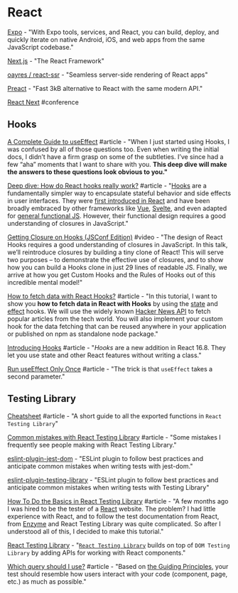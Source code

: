 # React

[Expo](https://expo.io/) - "With Expo tools, services, and React, you can build, deploy, and quickly iterate on native Android, iOS, and web apps from the same JavaScript codebase."

[Next.js](https://nextjs.org/) - "The React Framework"

[oayres/react-ssr](https://github.com/oayres/react-ssr) - "Seamless server-side rendering of React apps"

[Preact](https://preactjs.com/) - "Fast 3kB alternative to React with the same modern API."

[React Next](https://react-next.com/) \#conference

## Hooks

[A Complete Guide to useEffect](https://overreacted.io/a-complete-guide-to-useeffect/) \#article - "When I just started using Hooks, I was confused by all of those questions too. Even when writing the initial docs, I didn’t have a firm grasp on some of the subtleties. I’ve since had a few “aha” moments that I want to share with you. **This deep dive will make the answers to these questions look obvious to you."**

[Deep dive: How do React hooks really work?](https://www.netlify.com/blog/2019/03/11/deep-dive-how-do-react-hooks-really-work/) \#article - "[Hooks](https://reactjs.org/hooks) are a fundamentally simpler way to encapsulate stateful behavior and side effects in user interfaces. They were [first introduced in React](https://www.youtube.com/watch?v=dpw9EHDh2bM) and have been broadly embraced by other frameworks like [Vue](https://css-tricks.com/what-hooks-mean-for-vue/), [Svelte](https://twitter.com/Rich_Harris/status/1093260097558581250), and even adapted for [general functional JS](https://github.com/getify/TNG-Hooks). However, their functional design requires a good understanding of closures in JavaScript."

[Getting Closure on Hooks \(JSConf Edition\)](https://www.swyx.io/speaking/react-hooks/) \#video - "The design of React Hooks requires a good understanding of closures in JavaScript. In this talk, we’ll reintroduce closures by building a tiny clone of React! This will serve two purposes – to demonstrate the effective use of closures, and to show how you can build a Hooks clone in just 29 lines of readable JS. Finally, we arrive at how you get Custom Hooks and the Rules of Hooks out of this incredible mental model!"

[How to fetch data with React Hooks?](https://www.robinwieruch.de/react-hooks-fetch-data) \#article - "In this tutorial, I want to show you **how to fetch data in React with Hooks** by using the [state](https://reactjs.org/docs/hooks-state.html) and [effect](https://reactjs.org/docs/hooks-effect.html) hooks. We will use the widely known [Hacker News API](https://hn.algolia.com/api) to fetch popular articles from the tech world. You will also implement your custom hook for the data fetching that can be reused anywhere in your application or published on npm as standalone node package."

[Introducing Hooks](https://reactjs.org/docs/hooks-intro.html) \#article - "_Hooks_ are a new addition in React 16.8. They let you use state and other React features without writing a class."

[Run useEffect Only Once](https://css-tricks.com/run-useeffect-only-once/) \#article - "The trick is that `useEffect` takes a second parameter."

## Testing Library

[Cheatsheet](https://testing-library.com/docs/react-testing-library/cheatsheet) \#article - "A short guide to all the exported functions in `React Testing Library`"

[Common mistakes with React Testing Library](https://kentcdodds.com/blog/common-mistakes-with-react-testing-library) \#article - "Some mistakes I frequently see people making with React Testing Library."

[eslint-plugin-jest-dom](https://github.com/testing-library/eslint-plugin-jest-dom) - "ESLint plugin to follow best practices and anticipate common mistakes when writing tests with jest-dom."

[eslint-plugin-testing-library](https://github.com/testing-library/eslint-plugin-testing-library) - "ESLint plugin to follow best practices and anticipate common mistakes when writing tests with Testing Library"

[How To Do the Basics in React Testing Library](https://medium.com/better-programming/how-to-do-the-basics-in-react-testing-library-c52cdb3a7726) \#article - "A few months ago I was hired to be the tester of a [React](https://reactjs.org/) website. The problem? I had little experience with React, and to follow the test documentation from React, from [Enzyme](https://airbnb.io/enzyme/) and React Testing Library was quite complicated. So after I understood all of this, I decided to make this tutorial."

[React Testing Library](https://testing-library.com/docs/react-testing-library/intro) - "[`React Testing Library`](https://github.com/testing-library/react-testing-library) builds on top of `DOM Testing Library` by adding APIs for working with React components."

[Which query should I use?](https://testing-library.com/docs/guide-which-query) \#article - "Based on [the Guiding Principles](https://testing-library.com/docs/guiding-principles), your test should resemble how users interact with your code \(component, page, etc.\) as much as possible."

